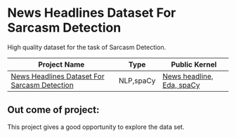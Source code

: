 # News Headlines Dataset For Sarcasm Detection
High quality dataset for the task of Sarcasm Detection.


| Project Name | Type  | Public Kernel |
| ------ | ------ | ------ | 
| [News Headlines Dataset For Sarcasm Detection](https://www.kaggle.com/rmisra/news-headlines-dataset-for-sarcasm-detection) | NLP,spaCy | [News headline, Eda, spaCy](https://www.kaggle.com/sudhirnl7/news-headline-eda-spacy) |

## Out come of project:
This project gives a good opportunity to explore the data set.